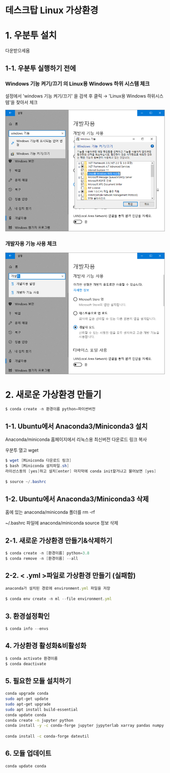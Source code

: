 # 데스크탑 Linux 가상환경

# 1. 우분투 설치

다운받으세욤

## 1-1. 우분투 실행하기 전에

### Windows 기능 켜기/끄기 의 Linux용 Windows 하위 시스템 체크

설정에서 'windows 기능 켜기/끄기' 을 검색 후 클릭 → 'Linux용 Windows 하위시스템'을 찾아서 체크

![img](/assets/fig_gettingStart_1.png)

### 개발자용 기능 사용 체크

![img](/assets/fig_gettingStart_2.png)

# 2. 새로운 가상환경 만들기

```powershell
$ conda create -n 환경이름 python=파이썬버전
```

## 1-1. Ubuntu에서 Anaconda3/Miniconda3 설치

Anaconda/miniconda 홈페이지에서 리눅스용 최신버전 다운로드 링크 복사

우분투 열고 wget

```powershell
$ wget [Miniconda 다운로드 링크]
$ bash [Miniconda 설치파일.sh]
라이선스동의 [yes]하고 설치[enter] 마지막에 conda init할거냐고 물어보면 [yes]

$ source ~/.bashrc
```

## 1-2. Ubuntu에서 Anaconda3/Miniconda3 삭제

홈에 있는 anaconda/miniconda 폴더를 rm -rf

~/.bashrc 파일에 anaconda/miniconda source 정보 삭제

## 2-1. 새로운 가상환경 만들기&삭제하기

```powershell
$ conda create -n [환경이름] python=3.8
$ conda remove -n [환경이름] --all
```

## 2-2. < .yml >파일로 가상환경 만들기 (실패함)

```jsx
anaconda가 설치된 경로에 environment.yml 파일을 저장

$ conda env create -n ml --file environment.yml
```

## 3. 환경설정확인

```jsx
$ conda info --envs
```

## 4. 가상환경 활성화&비활성화

```jsx
$ conda activate 환경이름
$ conda deactivate
```

## 5. 필요한 모듈 설치하기

```bash
conda upgrade conda
sudo apt-get update
sudo apt-get upgrade
sudo apt install build-essential
conda update conda
conda create -n jupyter python
conda install -y -c conda-forge jupyter jypyterlab xarray pandas numpy scipy seaborn matplotlib -c ncar geocat-comp geocat-viz geocat-datafiles bokeh

conda install -c conda-forge dateutil

```

## 6. 모듈 업데이트

```bash
conda update conda 
```

#
